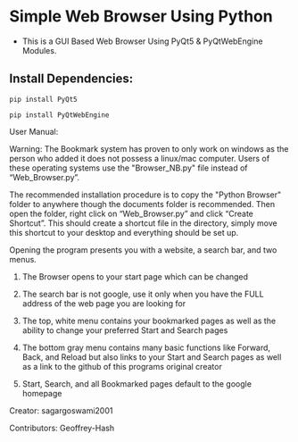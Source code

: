 # Simple Web Browser Using Python
- This is a GUI Based Web Browser Using PyQt5 &amp; PyQtWebEngine Modules.

## Install Dependencies:
```
pip install PyQt5
```
```
pip install PyQtWebEngine
```

User Manual:

Warning:
The Bookmark system has proven to only work on windows as the person who added it does not possess a linux/mac computer.
Users of these operating systems use the "Browser_NB.py" file instead of “Web_Browser.py”.

The recommended installation procedure is to copy the "Python Browser" folder to anywhere though the documents folder is recommended.
Then open the folder, right click on “Web_Browser.py” and click “Create Shortcut”. This should create a shortcut file in the directory, simply move this shortcut to your desktop and everything should be set up.

Opening the program presents you with a website, a search bar, and two menus.

1. The Browser opens to your start page which can be changed

2. The search bar is not google, use it only when you have the FULL address of the web page you are looking for

3. The top, white menu contains your bookmarked pages as well as the ability to change your preferred Start and Search pages

4. The bottom gray menu contains many basic functions like Forward, Back, and Reload but also links to your Start and Search pages
as well as a link to the github of this programs original creator

5. Start, Search, and all Bookmarked pages default to the google homepage

Creator: sagargoswami2001

Contributors: Geoffrey-Hash
